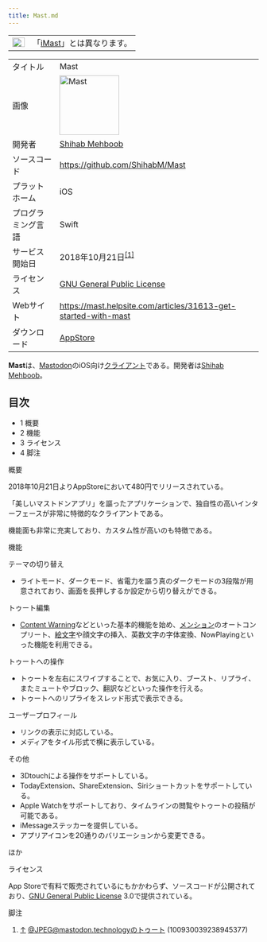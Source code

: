 ```yaml
---
title: Mast.md
---
```

<div class="mw-parser-output">

<div class="dablink noprint">

|                                                                                                                                                                                                                                                                                                                                                                                       |                                             |
|---------------------------------------------------------------------------------------------------------------------------------------------------------------------------------------------------------------------------------------------------------------------------------------------------------------------------------------------------------------------------------------|---------------------------------------------|
| <a href="/%E3%83%95%E3%82%A1%E3%82%A4%E3%83%AB:Confusion_grey.svg" class="image" title="曖昧さ回避"><img src="/images/thumb/f/fb/Confusion_grey.svg/25px-Confusion_grey.svg.png" srcset="/images/thumb/f/fb/Confusion_grey.svg/38px-Confusion_grey.svg.png 1.5x, /images/thumb/f/fb/Confusion_grey.svg/50px-Confusion_grey.svg.png 2x" width="25" height="19" alt="曖昧さ回避" /></a> | 「[iMast](/IMast "IMast")」とは異なります。 |

</div>

|                    |                                                                                                                                                                                                                                                                                              |
|--------------------|----------------------------------------------------------------------------------------------------------------------------------------------------------------------------------------------------------------------------------------------------------------------------------------------|
| タイトル           | Mast                                                                                                                                                                                                                                                                                         |
| 画像               | <a href="/%E3%83%95%E3%82%A1%E3%82%A4%E3%83%AB:Mast.jpg" class="image" title="Mast"><img src="/images/thumb/5/5a/Mast.jpg/120px-Mast.jpg" srcset="/images/thumb/5/5a/Mast.jpg/180px-Mast.jpg 1.5x, /images/thumb/5/5a/Mast.jpg/240px-Mast.jpg 2x" width="120" height="120" alt="Mast" /></a> |
| 開発者             | <a href="https://mastodon.technology/@JPEG" class="external text" rel="nofollow">Shihab Mehboob</a>                                                                                                                                                                                          |
| ソースコード       | <a href="https://github.com/ShihabM/Mast" class="external free" rel="nofollow">https://github.com/ShihabM/Mast</a>                                                                                                                                                                           |
| プラットホーム     | iOS                                                                                                                                                                                                                                                                                          |
| プログラミング言語 | Swift                                                                                                                                                                                                                                                                                        |
| サービス開始日     | 2018年10月21日<sup>[\[1\]](#cite_note-1)</sup>                                                                                                                                                                                                                                               |
| ライセンス         | [GNU General Public License](/GNU_General_Public_License "GNU General Public License")                                                                                                                                                                                                       |
| Webサイト          | <a href="https://mast.helpsite.com/articles/31613-get-started-with-mast" class="external free" rel="nofollow">https://mast.helpsite.com/articles/31613-get-started-with-mast</a>                                                                                                             |
| ダウンロード       | <a href="https://itunes.apple.com/jp/app/mast/id1437429129" class="external text" rel="nofollow">AppStore</a>                                                                                                                                                                                |

  
**Mast**は、[Mastodon](/Mastodon "Mastodon")のiOS向け[クライアント](/%E3%82%AF%E3%83%A9%E3%82%A4%E3%82%A2%E3%83%B3%E3%83%88 "クライアント")である。開発者は<a href="https://mastodon.technology/@JPEG" class="external text" rel="nofollow">Shihab Mehboob</a>。

<div class="toc">

<div class="toctitle" lang="ja" dir="ltr">

## 目次

</div>

-   1
    概要
-   2
    機能
-   3
    ライセンス
-   4
    脚注

</div>

概要

2018年10月21日よりAppStoreにおいて480円でリリースされている。

「美しいマストドンアプリ」を謳ったアプリケーションで、独自性の高いインターフェースが非常に特徴的なクライアントである。

機能面も非常に充実しており、カスタム性が高いのも特徴である。

機能

テーマの切り替え

-   ライトモード、ダークモード、省電力を謳う真のダークモードの3段階が用意されており、画面を長押しするか設定から切り替えができる。

トゥート編集

-   [Content Warning](/Content_Warning "Content Warning")などといった基本的機能を始め、[メンション](/%E3%83%A1%E3%83%B3%E3%82%B7%E3%83%A7%E3%83%B3 "メンション")のオートコンプリート、<a href="/%E3%82%AB%E3%82%B9%E3%82%BF%E3%83%A0%E7%B5%B5%E6%96%87%E5%AD%97" class="mw-redirect" title="カスタム絵文字">絵文字</a>や顔文字の挿入、英数文字の字体変換、NowPlayingといった機能を利用できる。

トゥートへの操作

-   トゥートを左右にスワイプすることで、お気に入り、ブースト、リプライ、またミュートやブロック、翻訳などといった操作を行える。
-   トゥートへのリプライをスレッド形式で表示できる。

ユーザープロフィール

-   リンクの表示に対応している。
-   メディアをタイル形式で横に表示している。

その他

-   3Dtouchによる操作をサポートしている。
-   TodayExtension、ShareExtension、Siriショートカットをサポートしている。
-   Apple Watchをサポートしており、タイムラインの閲覧やトゥートの投稿が可能である。
-   iMessageステッカーを提供している。
-   アプリアイコンを20通りのバリエーションから変更できる。

ほか

ライセンス

App Storeで有料で販売されているにもかかわらず、ソースコードが公開されており、[GNU General Public License](/GNU_General_Public_License "GNU General Public License") 3.0で提供されている。

脚注

<div class="mw-references-wrap">

1.  [↑](#cite_ref-1)
    <a href="https://mastodon.technology/@JPEG/100930039238945377" class="external text" rel="nofollow">@JPEG@mastodon.technologyのトゥート (100930039238945377)</a>

</div>

</div>
